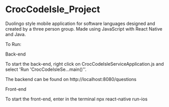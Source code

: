 # CrocCodeIsle_Project
Duolingo style mobile application for software languages designed and created by a three person group. Made using JavaScript with React Native and Java.

To Run:

Back-end

To start the back-end, right click on CrocCodeIsleServiceApplication.js and select 'Run 'CrocCodeIsleSe...main()''.

The backend can be found on http://localhost:8080/questions

Front-end

To start the front-end, enter in the terminal npx react-native run-ios

